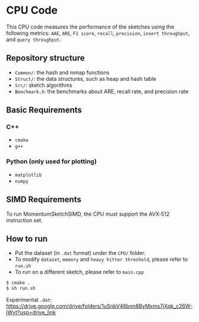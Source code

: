 # CPU Code
This CPU code measures the performance of the sketches using the following metrics: `AAE`, `ARE`, `F1 score`, `recall`, `precision`, `insert throughput`, and `query throughput`.

## Repository structure
*  `Common/`: the hash and mmap functions
*  `Struct/`: the data structures, such as heap and hash table
*  `Src/`: sketch algorithms
*  `Benchmark.h`: the benchmarks about ARE, recall rate, and precision rate

## Basic Requirements
### C++
- `cmake`
- `g++`

### Python (only used for plotting)
- `matplotlib`
- `numpy`

## SIMD Requirements
To run MomentumSketchSIMD, the CPU must support the AVX‑512 instruction set.

## How to run
- Put the dataset (in `.dat` format) under the `CPU/` folder.
- To modify `dataset`, `memory` and `heavy hitter threshold`, please refer to `run.sh`
- To run on a different sketch, please refer to `main.cpp`

```bash
$ cmake .
$ sh run.sh
```
Experimental `.dat`: https://drive.google.com/drive/folders/1uSnbV46bnn8ByMxms7jXqk_c26W-jWyt?usp=drive_link